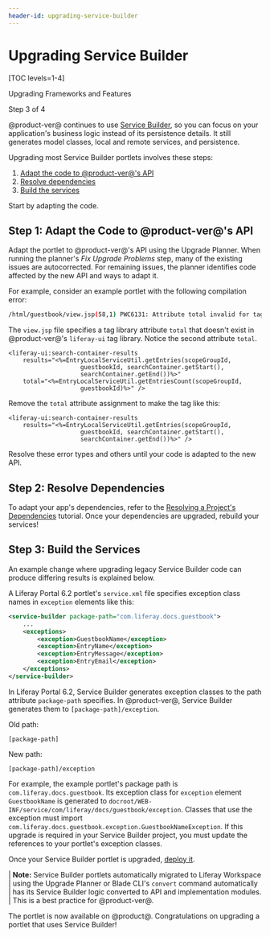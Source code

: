 ```yaml
---
header-id: upgrading-service-builder
---
```


# Upgrading Service Builder

[TOC levels=1-4]

<div class="learn-path-step row">
    <p id="stepTitle">Upgrading Frameworks and Features</p><p>Step 3 of 4</p>
</div>

@product-ver@ continues to use 
[Service Builder](/docs/7-2/appdev/-/knowledge_base/a/service-builder), so
you can focus on your application's business logic instead of its persistence
details. It still generates model classes, local and remote services, and
persistence. 

Upgrading most Service Builder portlets involves these steps: 

1.  [Adapt the code to @product-ver@'s API](#step-1-adapt-the-code-to-product-vers-api)
2.  [Resolve dependencies](#step-2-resolve-dependencies)
3.  [Build the services](#step-3-build-the-services)

Start by adapting the code. 

## Step 1: Adapt the Code to @product-ver@'s API

Adapt the portlet to @product-ver@'s API using the Upgrade Planner. When
running the planner's *Fix Upgrade Problems* step, many of the existing issues
are autocorrected. For remaining issues, the planner identifies code affected by
the new API and ways to adapt it.

For example, consider an example portlet with the following compilation error:

```bash
/html/guestbook/view.jsp(58,1) PWC6131: Attribute total invalid for tag search-container-results according to TLD
```

The `view.jsp` file specifies a tag library attribute `total` that doesn't exist
in @product-ver@'s `liferay-ui` tag library. Notice the second attribute
`total`. 

```markup
<liferay-ui:search-container-results
    results="<%=EntryLocalServiceUtil.getEntries(scopeGroupId,
                    guestbookId, searchContainer.getStart(),
                    searchContainer.getEnd())%>"
    total="<%=EntryLocalServiceUtil.getEntriesCount(scopeGroupId,
                    guestbookId)%>" />
```

Remove the `total` attribute assignment to make the tag like this:

```markup
<liferay-ui:search-container-results
    results="<%=EntryLocalServiceUtil.getEntries(scopeGroupId,
                    guestbookId, searchContainer.getStart(),
                    searchContainer.getEnd())%>" />
```

Resolve these error types and others until your code is adapted to the new API. 

## Step 2: Resolve Dependencies

To adapt your app's dependencies, refer to the
[Resolving a Project's Dependencies](/docs/7-2/tutorials/-/knowledge_base/t/resolving-a-projects-dependencies)
tutorial. Once your dependencies are upgraded, rebuild your services!

## Step 3: Build the Services

<!--Uncomment once article is available
To rebuild your portlet's services, see the Running Service Builder article.
-->

An example change where upgrading legacy Service Builder code can produce
differing results is explained below.

A Liferay Portal 6.2 portlet's `service.xml` file specifies exception class
names in `exception` elements like this:

```xml
<service-builder package-path="com.liferay.docs.guestbook">
    ...
    <exceptions>
        <exception>GuestbookName</exception>
        <exception>EntryName</exception>
        <exception>EntryMessage</exception>
        <exception>EntryEmail</exception>
    </exceptions>
</service-builder>
```

In Liferay Portal 6.2, Service Builder generates exception classes to the path
attribute `package-path` specifies. In @product-ver@, Service Builder generates
them to `[package-path]/exception`. 

Old path:

```
[package-path]
```

New path:

```
[package-path]/exception 
```

For example, the example portlet's package path is
`com.liferay.docs.guestbook`. Its exception class for `exception` element
`GuestbookName` is generated to
`docroot/WEB-INF/service/com/liferay/docs/guestbook/exception`. Classes that use
the exception must import
`com.liferay.docs.guestbook.exception.GuestbookNameException`. If this upgrade
is required in your Service Builder project, you must update the references to
your portlet's exception classes. 

Once your Service Builder portlet is upgraded,
[deploy it](/docs/7-2/reference/-/knowledge_base/r/deploying-a-project).

| **Note:** Service Builder portlets automatically migrated to Liferay Workspace
| using the Upgrade Planner or Blade CLI's `convert` command automatically
| has its Service Builder logic converted to API and implementation modules.
| This is a best practice for @product-ver@.

The portlet is now available on @product@. Congratulations on upgrading a
portlet that uses Service Builder!

